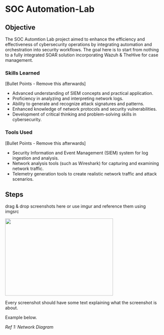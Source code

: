 # SOC Automation-Lab

## Objective

The SOC Automtion Lab project aimed to enhance the efficiency and effectiveness of cybersecurity operations by integrating automation and orchestration into security workflows. The goal here is to start from nothing to a fully integrated SOAR solution incorporating Wazuh & TheHive for case management. 

### Skills Learned
[Bullet Points - Remove this afterwards]

- Advanced understanding of SIEM concepts and practical application.
- Proficiency in analyzing and interpreting network logs.
- Ability to generate and recognize attack signatures and patterns.
- Enhanced knowledge of network protocols and security vulnerabilities.
- Development of critical thinking and problem-solving skills in cybersecurity.

### Tools Used
[Bullet Points - Remove this afterwards]

- Security Information and Event Management (SIEM) system for log ingestion and analysis.
- Network analysis tools (such as Wireshark) for capturing and examining network traffic.
- Telemetry generation tools to create realistic network traffic and attack scenarios.

## Steps
drag & drop screenshots here or use imgur and reference them using imgsrc

<img src="https://drive.google.com/file/d/13Bp0BdRnWkVNZoJPUfMNQMIQFw4XroYz/view?usp=drive_link" width=350px height=250px> 

Every screenshot should have some text explaining what the screenshot is about.

Example below.

*Ref 1: Network Diagram*
